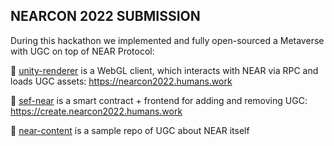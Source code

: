 ## NEARCON 2022 SUBMISSION
During this hackathon we implemented and fully open-sourced a Metaverse with UGC on top of NEAR Protocol:

🌈 [unity-renderer](https://github.com/humans-meta/unity-renderer) is a WebGL client, which interacts with NEAR via RPC and loads UGC assets: https://nearcon2022.humans.work

🧙 [sef-near](https://github.com/humans-meta/sef-near) is a smart contract + frontend for adding and removing UGC: https://create.nearcon2022.humans.work
 
🍿 [near-content](https://github.com/humans-meta/near-content) is a sample repo of UGC about NEAR itself
